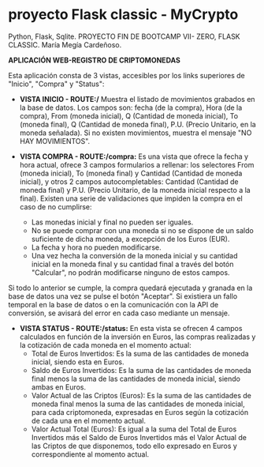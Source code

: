# proyecto Flask classic - MyCrypto

Python, Flask, Sqlite.
PROYECTO FIN DE BOOTCAMP VII- ZERO, FLASK CLASSIC.
María Megía Cardeñoso.

**APLICACIÓN WEB-REGISTRO DE CRIPTOMONEDAS**

Esta aplicación consta de 3 vistas, accesibles por los links superiores de "Inicio", "Compra" y "Status":

* **VISTA INICIO - ROUTE:/**
Muestra el listado de movimientos grabados en la base de datos.
Los campos son: fecha (de la compra), Hora (de la compra), From (moneda inicial), Q (Cantidad de moneda inicial), To (moneda final), Q (Cantidad de moneda final), P.U. (Precio Unitario, en la moneda señalada).
Si no existen movimientos, muestra el mensaje "NO HAY MOVIMIENTOS".


* **VISTA COMPRA - ROUTE:/compra:**
Es una vista que ofrece la fecha y hora actual, ofrece 3 campos formularios a rellenar: los selectores From (moneda inicial), To (moneda final) y Cantidad (Cantidad de moneda inicial),
y otros 2 campos autocompletables: Cantidad (Cantidad de moneda final) y P.U. (Precio Unitario, de la moneda inicial respecto a la final).
Existen una serie de validaciones que impiden la compra en el caso de no cumplirse:
    - Las monedas inicial y final no pueden ser iguales.
    - No se puede comprar con una moneda si no se dispone de un saldo suficiente de dicha moneda, a excepción de los Euros (EUR).
    - La fecha y hora no pueden modificarse.
    - Una vez hecha la conversión de la moneda inicial y su cantidad inicial en la moneda final y su cantidad final a través del botón "Calcular", no podrán modificarse ninguno de estos campos.

Si todo lo anterior se cumple, la compra quedará ejecutada y granada en la base de datos una vez se pulse el botón "Aceptar".
Si existiera un fallo temporal en la base de datos o en la comunicación con la API de conversión, se avisará del error en cada caso mediante un mensaje.


* **VISTA STATUS - ROUTE:/status:**
En esta vista se ofrecen 4 campos calculados en función de la inversión en Euros, las compras realizadas y la cotización de cada moneda en el momento actual:
    - Total de Euros Invertidos: Es la suma de las cantidades de moneda inicial, siendo esta en Euros.
    - Saldo de Euros Invertidos: Es la suma de las cantidades de moneda final menos la suma de las cantidades de moneda inicial, siendo ambas en Euros.
    - Valor Actual de las Criptos (Euros): Es la suma de las cantidades de moneda final menos la suma de las cantidades de moneda inicial, para cada criptomoneda, expresadas en Euros según la cotización de cada una en el momento actual.
    - Valor Actual Total (Euros): Es igual a la suma del Total de Euros Invertidos más el Saldo de Euros Invertidos más el Valor Actual de las Criptos de que disponemos, todo ello expresado en Euros y correspondiente al momento actual.

